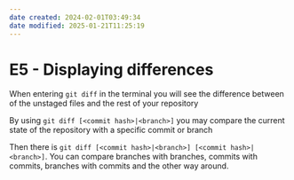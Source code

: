 ```yaml
---
date created: 2024-02-01T03:49:34
date modified: 2025-01-21T11:25:19
---
```


# E5 - Displaying differences

When entering `git diff` in the terminal you will see the difference between of the unstaged files and the rest of your repository

By using `git diff [<commit hash>|<branch>]` you may compare the current state of the repository with a specific commit or branch

Then there is `git diff [<commit hash>|<branch>] [<commit hash>|<branch>]`. You can compare branches with branches, commits with commits, branches with commits and the other way around.

